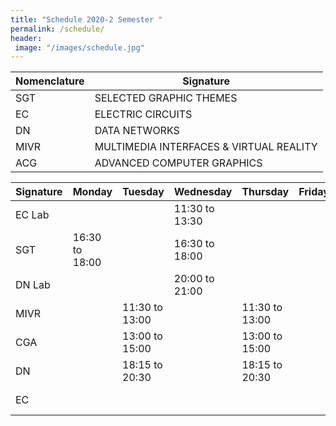 ```yaml
---
title: "Schedule 2020-2 Semester "
permalink: /schedule/
header: 
 image: "/images/schedule.jpg"
---
```



| Nomenclature |                   Signature                   |
|--------------|-----------------------------------------------|
|     SGT      |             SELECTED GRAPHIC THEMES           |
|      EC      |                ELECTRIC CIRCUITS              |
|      DN      |                  DATA NETWORKS                |
|     MIVR     |    MULTIMEDIA INTERFACES & VIRTUAL REALITY    |
|     ACG      |           ADVANCED COMPUTER GRAPHICS          |


|  Signature |    Monday      |   Tuesday      |     Wednesday    | Thursday       | Friday  | Saturday      |
|------------|----------------|----------------|------------------|----------------|---------|---------------|
|   EC Lab   |                |                |  11:30 to 13:30  |                |         |               |
|    SGT     | 16:30 to 18:00 |                |  16:30 to 18:00  |                |         |               |
|   DN Lab   |                |                |  20:00 to 21:00  |                |         |               |
|    MIVR    |                | 11:30 to 13:00 |                  | 11:30 to 13:00 |         |               |
|    CGA     |                | 13:00 to 15:00 |                  | 13:00 to 15:00 |         |               |
|    DN      |                | 18:15 to 20:30 |                  | 18:15 to 20:30 |         |               |
|    EC      |                |                |                  |                |         | 7:00 to 10:00 |
